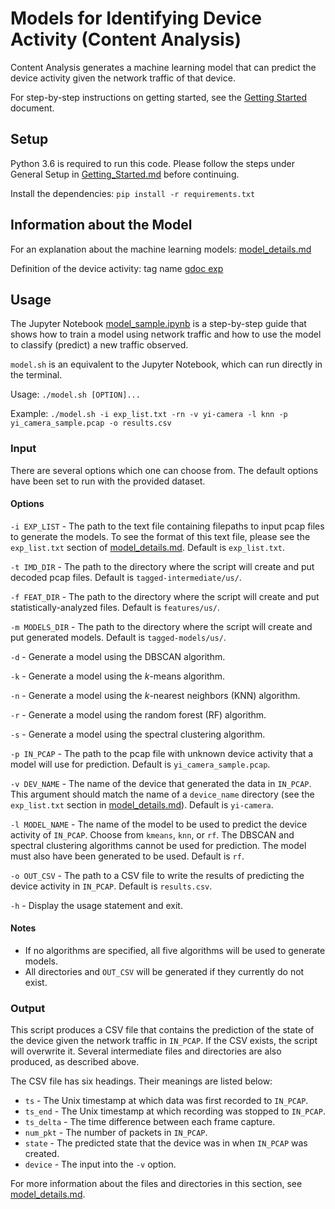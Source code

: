 # Models for Identifying Device Activity (Content Analysis)

Content Analysis generates a machine learning model that can predict the device activity given the network traffic of that device.

For step-by-step instructions on getting started, see the [Getting Started](../getting_started.md) document.

## Setup

Python 3.6 is required to run this code. Please follow the steps under General Setup in [Getting_Started.md](../Getting_Started.md#general-setup) before continuing.

Install the dependencies: `pip install -r requirements.txt`

## Information about the Model

For an explanation about the machine learning models: [model_details.md](model_details.md)

Definition of the device activity: tag name 
[gdoc exp](https://docs.google.com/document/d/1_s6brtocKG0zpdTVNWOxZZdJ1WSkJKKw9gbZh_32WJU/edit)

## Usage

The Jupyter Notebook [model_sample.ipynb](model_sample.ipynb) is a step-by-step guide that shows how to train a model using network traffic and how to use the model to classify (predict) a new traffic observed.

`model.sh` is an equivalent to the Jupyter Notebook, which can run directly in the terminal.

Usage: `./model.sh [OPTION]...`

Example: `./model.sh -i exp_list.txt -rn -v yi-camera -l knn -p yi_camera_sample.pcap -o results.csv`

### Input

There are several options which one can choose from. The default options have been set to run with the provided dataset.

#### Options

`-i EXP_LIST` - The path to the text file containing filepaths to input pcap files to generate the models. To see the format of this text file, please see the `exp_list.txt` section of [model_details.md](model_details.md#exp_listtxt). Default is `exp_list.txt`.

`-t IMD_DIR` - The path to the directory where the script will create and put decoded pcap files. Default is `tagged-intermediate/us/`.

`-f FEAT_DIR` - The path to the directory where the script will create and put statistically-analyzed files. Default is `features/us/`.

`-m MODELS_DIR` - The path to the directory where the script will create and put generated models. Default is `tagged-models/us/`.

`-d` - Generate a model using the DBSCAN algorithm.

`-k` - Generate a model using the *k*-means algorithm.

`-n` - Generate a model using the *k*-nearest neighbors (KNN) algorithm.

`-r` - Generate a model using the random forest (RF) algorithm.

`-s` - Generate a model using the spectral clustering algorithm.

`-p IN_PCAP` - The path to the pcap file with unknown device activity that a model will use for prediction. Default is `yi_camera_sample.pcap`.

`-v DEV_NAME` - The name of the device that generated the data in `IN_PCAP`. This argument should match the name of a `device_name` directory (see the `exp_list.txt` section in [model_details.md](model_details.md#exp_listtxt)). Default is `yi-camera`.

`-l MODEL_NAME` - The name of the model to be used to predict the device activity of `IN_PCAP`. Choose from `kmeans`, `knn`, or `rf`. The DBSCAN and spectral clustering algorithms cannot be used for prediction. The model must also have been generated to be used. Default is `rf`.

`-o OUT_CSV` - The path to a CSV file to write the results of predicting the device activity in `IN_PCAP`. Default is `results.csv`.

`-h` - Display the usage statement and exit.

#### Notes
- If no algorithms are specified, all five algorithms will be used to generate models.
- All directories and `OUT_CSV` will be generated if they currently do not exist.

### Output
This script produces a CSV file that contains the prediction of the state of the device given the network traffic in `IN_PCAP`. If the CSV exists, the script will overwrite it. Several intermediate files and directories are also produced, as described above.

The CSV file has six headings. Their meanings are listed below:

- `ts` - The Unix timestamp at which data was first recorded to `IN_PCAP`.
- `ts_end` - The Unix timestamp at which recording was stopped to `IN_PCAP`.
- `ts_delta` - The time difference between each frame capture.
- `num_pkt` - The number of packets in `IN_PCAP`.
- `state` - The predicted state that the device was in when `IN_PCAP` was created.
- `device` - The input into the `-v` option.

For more information about the files and directories in this section, see [model_details.md](model_details.md#scripts).

